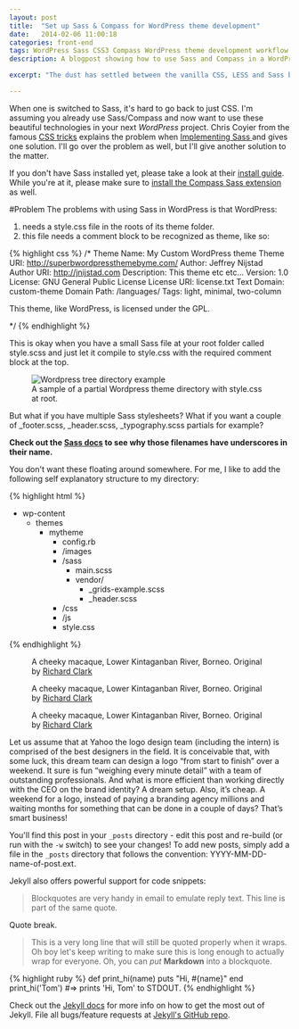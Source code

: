 ```yaml
---
layout: post
title:  "Set up Sass & Compass for WordPress theme development"
date:   2014-02-06 11:00:18
categories: front-end
tags: WordPress Sass CSS3 Compass WordPress theme development workflow set-up
description: A blogpost showing how to use Sass and Compass in a WordPress project

excerpt: "The dust has settled between the vanilla CSS, LESS and Sass brawl. And you're using Sass to compile your CSS now. That's great! Damn what a time and headache saver right? You don't use Sass? Please give it a try and say bye to vanilla CSS. Now that you're just feelin comfortable using  Sass you can't go back, i know. But your next project involves WordPress. How would one implement Sass (and Compass)? Let me show you how I do it."

---
```


When one is switched to Sass, it's hard to go back to just CSS. I'm assuming you already use Sass/Compass and now want to use these beautiful technologies in your next *WordPress* project. Chris Coyier from the famous <a target="_blank" href="http://css-tricks.com/">CSS tricks</a> explains the problem when <a target="_blank" href="http://css-tricks.com/compass-compiling-and-wordpress-themes/"> Implementing Sass </a>and gives one solution. I'll go over the problem as well, but I'll give another solution to the matter.

If you don't have Sass installed yet, please take a look at their <a target="_blank" href="http://Sass-lang.com/install">install guide</a>.
While you're at it, please make sure to <a class="_blank" href="http://compass-style.org/install/">install the Compass Sass extension</a> as well.


#Problem
The problems with using Sass in WordPress is that WordPress:

1. needs a style.css file in the roots of its theme folder.
2. this file needs a comment block to be recognized as theme, like so:

{% highlight css %}
/*
Theme Name: My Custom WordPress theme
Theme URI: http://superbwordpressthemebyme.com/
Author: Jeffrey Nijstad
Author URI: http://jnijstad.com
Description: This theme etc etc...
Version: 1.0
License: GNU General Public License
License URI: license.txt
Text Domain: custom-theme
Domain Path: /languages/
Tags: light, minimal, two-column

This theme, like WordPress, is licensed under the GPL.

*/
{% endhighlight %}

This is okay when you have a small Sass file at your root folder called style.scss and just let it compile to style.css with the required comment block at the top.

<figure class="overflow overflow-20 shadow-on">
	<img src="{{ site.url }}/images/wordpress-tree.png" alt="Wordpress tree directory example">
	  <figcaption>A sample of a partial Wordpress theme directory with style.css at root.</figcaption>
</figure>



But what if you have multiple Sass stylesheets? What if you want a couple of _footer.scss, _header.scss, _typography.scss partials for example? 

**Check out the <a target="_blank" href="http://sass-lang.com/documentation/file.SASS_REFERENCE.html#partials">Sass docs</a> to see why those filenames have underscores in their name.**

You don't want these floating around somewhere. For me, I like to add the following self explanatory structure to my directory:

{% highlight html %}
- wp-content
	- themes
		- mytheme
            - config.rb
            - /images
			- /sass
                - main.scss
                - vendor/
                    - _grids-example.scss
                    - _header.scss
			- /css
            - /js
            - style.css

{% endhighlight %}





<figure class="fit">
	<img src="{{ site.url }}/images/1.jpg" alt="">
	  <figcaption>A cheeky macaque, Lower Kintaganban River, Borneo. Original by <a href="http://www.flickr.com/photos/rclark/">Richard Clark</a></figcaption>
</figure>

<figure class="overflow overflow-40">
	<img src="{{ site.url }}/images/2.jpg" alt="">
	  <figcaption>A cheeky macaque, Lower Kintaganban River, Borneo. Original by <a href="http://www.flickr.com/photos/rclark/">Richard Clark</a></figcaption>
</figure>

<figure class="overflow overflow-70">
	<img src="{{ site.url }}/images/2.jpg" alt="">
	  <figcaption>A cheeky macaque, Lower Kintaganban River, Borneo. Original by <a href="http://www.flickr.com/photos/rclark/">Richard Clark</a></figcaption>
</figure>

Let us assume that at Yahoo the logo design team (including the intern) is comprised of the best designers in the field. It is conceivable that, with some luck, this dream team can design a logo “from start to finish” over a weekend. It sure is fun “weighing every minute detail” with a team of outstanding professionals. And what is more efficient than working directly with the CEO on the brand identity? A dream setup. Also, it’s cheap. A weekend for a logo, instead of paying a branding agency millions and waiting months for something that can be done in a couple of days? That’s smart business!

You'll find this post in your `_posts` directory - edit this post and re-build (or run with the `-w` switch) to see your changes!
To add new posts, simply add a file in the `_posts` directory that follows the convention: YYYY-MM-DD-name-of-post.ext.


Jekyll also offers powerful support for code snippets:

> Blockquotes are very handy in email to emulate reply text.
> This line is part of the same quote.

Quote break.

> This is a very long line that will still be quoted properly when it wraps. Oh boy let's keep writing to make sure this is long enough to actually wrap for everyone. Oh, you can *put* **Markdown** into a blockquote. 

{% highlight ruby %}
def print_hi(name)
  puts "Hi, #{name}"
end
print_hi('Tom')
#=> prints 'Hi, Tom' to STDOUT.
{% endhighlight %}

Check out the [Jekyll docs][jekyll] for more info on how to get the most out of Jekyll. File all bugs/feature requests at [Jekyll's GitHub repo][jekyll-gh].

[jekyll-gh]: https://github.com/mojombo/jekyll
[jekyll]:    http://jekyllrb.com
